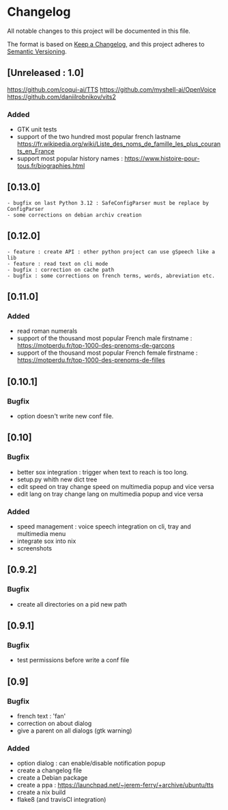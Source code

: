 # Changelog

All notable changes to this project will be documented in this file.

The format is based on [Keep a Changelog](https://keepachangelog.com/en/1.0.0/),
and this project adheres to [Semantic Versioning](https://semver.org/spec/v2.0.0.html).

## [Unreleased : 1.0]

https://github.com/coqui-ai/TTS
https://github.com/myshell-ai/OpenVoice
https://github.com/daniilrobnikov/vits2

### Added
- GTK unit tests
- support of the two hundred most popular french lastname https://fr.wikipedia.org/wiki/Liste_des_noms_de_famille_les_plus_courants_en_France
- support most popular history names : https://www.histoire-pour-tous.fr/biographies.html

## [0.13.0]
    - bugfix on last Python 3.12 : SafeConfigParser must be replace by ConfigParser
    - some corrections on debian archiv creation

## [0.12.0]
    - feature : create API : other python project can use gSpeech like a lib
    - feature : read text on cli mode
    - bugfix : correction on cache path
    - bugfix : some corrections on french terms, words, abreviation etc.

## [0.11.0]

### Added
- read roman numerals
- support of the thousand most popular French male firstname : https://motperdu.fr/top-1000-des-prenoms-de-garcons
- support of the thousand most popular French female firstname : https://motperdu.fr/top-1000-des-prenoms-de-filles

## [0.10.1]

### Bugfix

- option doesn't write new conf file.

## [0.10]

### Bugfix

- better sox integration : trigger when text to reach is too long.
- setup.py whith new dict tree
- edit speed on tray change speed on multimedia popup and vice versa
- edit lang on tray change lang on multimedia popup and vice versa

### Added

- speed management : voice speech integration on cli, tray and multimedia menu
- integrate sox into nix
- screenshots

## [0.9.2]

### Bugfix

- create all directories on a pid new path

## [0.9.1]

### Bugfix

- test permissions before write a conf file

## [0.9]

### Bugfix

- french text : 'fan'
- correction on about dialog
- give a parent on all dialogs (gtk warning)

### Added

- option dialog : can enable/disable notification popup
- create a changelog file
- create a Debian package
- create a ppa : https://launchpad.net/~jerem-ferry/+archive/ubuntu/tts
- create a nix build
- flake8 (and travisCI integration)
